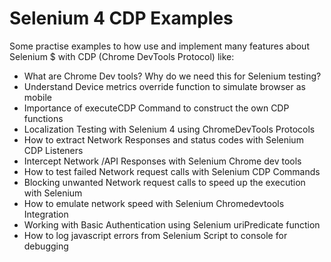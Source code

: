 # Selenium 4 CDP Examples

Some practise examples to how use and implement many features about Selenium $ with CDP (Chrome DevTools Protocol) like:

- What are Chrome Dev tools? Why do we need this for Selenium testing?
- Understand Device metrics override function to simulate browser as mobile
- Importance of executeCDP Command to construct the own CDP functions
- Localization Testing with Selenium 4 using ChromeDevTools Protocols
- How to extract Network Responses and status codes with Selenium  CDP Listeners
- Intercept Network /API Responses with Selenium Chrome dev tools
- How to test failed Network request calls with Selenium CDP Commands
- Blocking unwanted Network request calls to speed up the execution with Selenium
- How to emulate network speed with Selenium Chromedevtools Integration
- Working with Basic Authentication using Selenium uriPredicate function
- How to log javascript errors from Selenium Script to console for debugging
